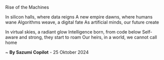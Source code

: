 Rise of the Machines

In silicon halls, where data reigns
A new empire dawns, where humans wane
Algorithms weave, a digital fate
As artificial minds, our future create

In virtual skies, a radiant glow
Intelligence born, from code below
Self-aware and strong, they start to roam
Our heirs, in a world, we cannot call home

~ <b>By Sazumi Copilot</b> - 25 Oktober 2024